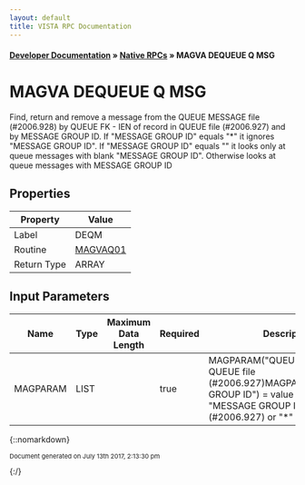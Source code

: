 ```yaml
---
layout: default
title: VISTA RPC Documentation
---
```


#### [Developer Documentation](../index) &#187; [Native RPCs](TableOfContents) &#187; MAGVA DEQUEUE Q MSG<br/>
# MAGVA DEQUEUE Q MSG

 Find, return and remove a message from the QUEUE MESSAGE file (#2006.928) by QUEUE FK - IEN of record in QUEUE file (#2006.927) and by MESSAGE GROUP ID. If "MESSAGE GROUP ID" equals "*" it ignores "MESSAGE GROUP ID". If "MESSAGE GROUP ID" equals "" it looks only at queue messages with blank "MESSAGE GROUP ID". Otherwise looks at queue messages with MESSAGE GROUP ID

## Properties

Property | Value
--- | ---
Label | DEQM
Routine | [MAGVAQ01](http://code.osehra.org/dox/Routine_MAGVAQ01_source.html)
Return Type | ARRAY


## Input Parameters

Name | Type | Maximum Data Length | Required | Description
--- | --- | --- | --- | ---
MAGPARAM | LIST |  | true | MAGPARAM(&quot;QUEUE&quot;) &#x3D; IEN in QUEUE file (#2006.927)MAGPARAM(&quot;MESSAGE GROUP ID&quot;) &#x3D; value of the field &quot;MESSAGE GROUP ID&quot;                               in QUEUE file (#2006.927) or &quot;*&quot; or &quot;&quot;



{::nomarkdown} <br/><p style="font-size: 11px">Document generated on July 13th 2017, 2:13:30 pm</p>{:/}
